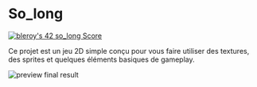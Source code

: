 # So_long

[![bleroy's 42 so_long Score](https://badge42.vercel.app/api/v2/cl20ljboz005009l98d0knx65/project/2452551)](https://github.com/JaeSeoKim/badge42)

Ce projet est un jeu 2D simple conçu pour vous faire utiliser des textures, des sprites et
quelques éléments basiques de gameplay.


![preview final result](https://user-images.githubusercontent.com/93797994/190446874-17145ee8-7d03-4534-9e63-9e0146e2c296.png)
